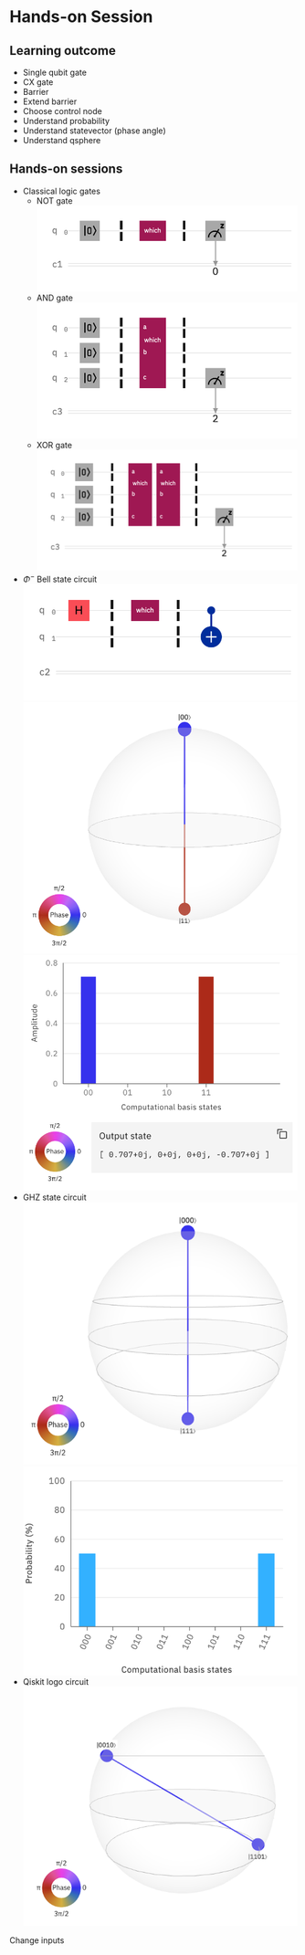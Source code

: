 # Hands-on Session

## Learning outcome

- Single qubit gate
- CX gate
- Barrier
- Extend barrier
- Choose control node
- Understand probability
- Understand statevector (phase angle)
- Understand qsphere

## Hands-on sessions

- Classical logic gates
    - NOT gate
![](images/not_gate_circuit_puzzle.png)
    - AND gate
![](images/and_gate_circuit_puzzle.png)
    - XOR gate
![](images/xor_gate_circuit_puzzle.png)
- $\Phi^-$ Bell state circuit
![](images/phi_minus_bell_state_circuit_puzzle.png)
![](images/bell_state_qsphere.png)
![](images/bell_state_statevector.png)
- GHZ state circuit
![](images/ghz_state_qsphere.png)
![](images/ghz_state_probability.png)
- Qiskit logo circuit
![](images/qiskit_logo_qsphere.png)

Change inputs


